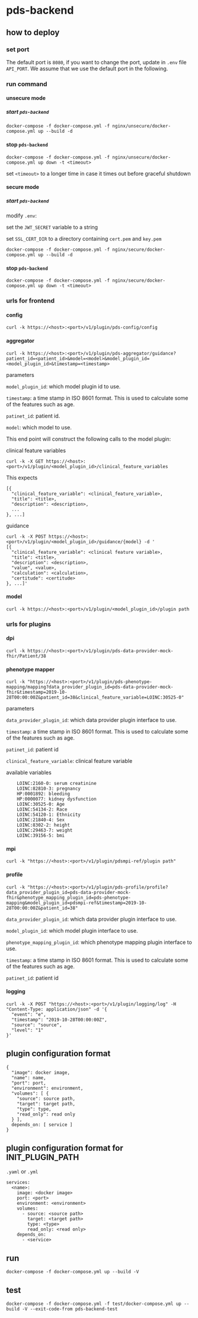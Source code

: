 # pds-backend

## how to deploy

### set port

The default port is `8080`, if you want to change the port, update in `.env` file `API_PORT`. We assume that we use the default port in the following.

### run command

#### unsecure mode
##### start `pds-backend` 
```
docker-compose -f docker-compose.yml -f nginx/unsecure/docker-compose.yml up --build -d
```

#### stop `pds-backend`
```
docker-compose -f docker-compose.yml -f nginx/unsecure/docker-compose.yml up down -t <timeout>
```

set `<timeout>` to a longer time in case it times out before graceful shutdown

#### secure mode
##### start `pds-backend` 

modify `.env`:

set the `JWT_SECRET` variable to a string

set `SSL_CERT_DIR` to a directory containing `cert.pem` and `key.pem`

```
docker-compose -f docker-compose.yml -f nginx/secure/docker-compose.yml up --build -d
```

#### stop `pds-backend`
```
docker-compose -f docker-compose.yml -f nginx/secure/docker-compose.yml up down -t <timeout>
```



### urls for frontend

#### config
```curl -k https://<host>:<port>/v1/plugin/pds-config/config```

#### aggregator
```curl -k https://<host>:<port>/v1/plugin/pds-aggregator/guidance?patient_id=<patient_id>&model=<model>&model_plugin_id=<model_plugin_id>&timestamp=<timestamp>```

parameters

`model_plugin_id`: which model plugin id to use.

`timestamp`: a time stamp in ISO 8601 format. This is used to calculate some of the features such as age.

`patinet_id`: patient id.

`model`: which model to use.

This end point will construct the following calls to the model plugin:

clinical feature variables
```
curl -k -X GET https://<host>:<port>/v1/plugin/<model_plugin_id>/clinical_feature_variables
```

This expects 
```
[{
  "clinical_feature_variable": <clinical_feature_variable>,
  "title": <title>,
  "description": <description>,
  ...
}, ...]
```

guidance
```
curl -k -X POST https://<host>:<port>/v1/plugin/<model_plugin_id>/guidance/{model} -d '
[{
  "clinical_feature_variable": <clinical feature variable>,
  "title": <title>,
  "description": <description>,
  "value", <value>,
  "calculation": <calculation>,
  "certitude": <certitude>
}, ...]'
```



#### model
```
curl -k https://<host>:<port>/v1/plugin/<model_plugin_id>/plugin path
```




### urls for plugins

#### dpi
```
curl -k https://<host>:<port>/v1/plugin/pds-data-provider-mock-fhir/Patient/38
```

#### phenotype mapper

```
curl -k "https://<host>:<port>/v1/plugin/pds-phenotype-mapping/mapping?data_provider_plugin_id=pds-data-provider-mock-fhir&timestamp=2019-10-28T00:00:00Z&patient_id=38&clinical_feature_variable=LOINC:30525-0"
```

parameters

`data_provider_plugin_id`: which data provider plugin interface to use.

`timestamp`: a time stamp in ISO 8601 format. This is used to calculate some of the features such as age.

`patinet_id`: patient id

`clinical_feature_variable`: clinical feature variable

available variables
```
    LOINC:2160-0: serum creatinine
    LOINC:82810-3: pregnancy
    HP:0001892: bleeding
    HP:0000077: kidney dysfunction
    LOINC:30525-0: Age
    LOINC:54134-2: Race
    LOINC:54120-1: Ethnicity
    LOINC:21840-4: Sex
    LOINC:8302-2: height
    LOINC:29463-7: weight
    LOINC:39156-5: bmi
```

#### mpi
```
curl -k "https://<host>:<port>/v1/plugin/pdsmpi-ref/plugin path"
```

#### profile
```
curl -k "https://<host>:<port>/v1/plugin/pds-profile/profile?data_provider_plugin_id=pds-data-provider-mock-fhir&phenotype_mapping_plugin_id=pds-phenotype-mapping&model_plugin_id=pdsmpi-ref&timestamp=2019-10-28T00:00:00Z&patient_id=38"
```

`data_provider_plugin_id`: which data provider plugin interface to use.

`model_plugin_id`: which model plugin interface to use.

`phenotype_mapping_plugin_id`: which phenotype mapping plugin interface to use.

`timestamp`: a time stamp in ISO 8601 format. This is used to calculate some of the features such as age.

`patinet_id`: patient id

#### logging
```
curl -k -X POST "https://<host>:<port>/v1/plugin/logging/log" -H "Content-Type: application/json" -d '{
  "event": "e",
  "timestamp": "2019-10-28T00:00:00Z",
  "source": "source",
  "level": "1"
}'
```

## plugin configuration format
```
{
  "image": docker image,
  "name": name,
  "port": port,
  "environment": environment,
  "volumes": [ {
    "source": source path,
    "target": target path,
    "type": type,
    "read_only": read only
  } ],
  depends_on: [ service ]
}
```

## plugin configuration format for INIT_PLUGIN_PATH
`.yaml` or `.yml`

```
services:
  <name>:
    image: <docker image>
    port: <port>
    environment: <environment>
    volumes:
      - source: <source path>
        target: <target path>
        type: <type>
        read_only: <read only>
    depends_on:
      - <service>
```



## run
```
docker-compose -f docker-compose.yml up --build -V
```

## test
```
docker-compose -f docker-compose.yml -f test/docker-compose.yml up --build -V --exit-code-from pds-backend-test
```
